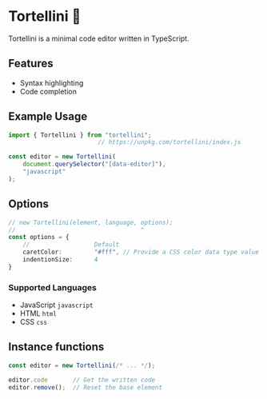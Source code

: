 # Tortellini 🥟
Tortellini is a minimal code editor written in TypeScript.

## Features
- Syntax highlighting
- Code completion

## Example Usage
```typescript
import { Tortellini } from "tortellini";
                         // https://unpkg.com/tortellini/index.js

const editor = new Tortellini(
    document.querySelector("[data-editor]"),
    "javascript"
);
```

## Options
```typescript
// new Tortellini(element, language, options);
//                                   ^
const options = {
    //                  Default
    caretColor:         "#fff", // Provide a CSS color data type value
    indentionSize:      4
}
```
### Supported Languages
* JavaScript `javascript`
* HTML `html`
* CSS `css`

## Instance functions
```typescript
const editor = new Tortellini(/* ... */);

editor.code       // Get the written code
editor.remove();  // Reset the base element
```
